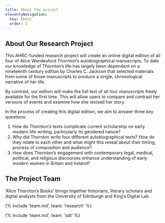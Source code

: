 ```yaml
---
title: About the project
eleventyNavigation:
  key: About
  order: 3
---
```


## About Our Research Project

This AHRC-funded research project will create an online digital edition of all four of Alice Wandesford Thornton’s autobiographical manuscripts. To date our knowledge of Thornton’s life has largely been dependent on a nineteenth century edition by Charles C. Jackson that selected materials from some of those manuscripts to produce a single, chronological narrative of her life.

By contrast, our edition will make the full text of all four manuscripts freely available for the first time. This will allow users to compare and contrast her versions of events and examine how she revised her story.

In the process of creating this digital edition, we aim to answer three key questions:

1. How do Thornton’s texts complicate current scholarship on early modern life-writing, particularly its gendered nature?
2. Why did Thornton write four different autobiographical texts? How do they relate to each other and what might this reveal about their timing, process of composition and audience?
3. How does Thornton’s engagement with contemporary legal, medical, political, and religious discourses enhance understanding of early modern women in Britain and Ireland?

## The Project Team

‘Alice Thornton’s Books’ brings together historians, literary scholars and digital analysts from the University of Edinburgh and King’s Digital Lab.

{% include 'team.md', team: 'research' %}

{% include 'team.md', team: 'sdt' %}
